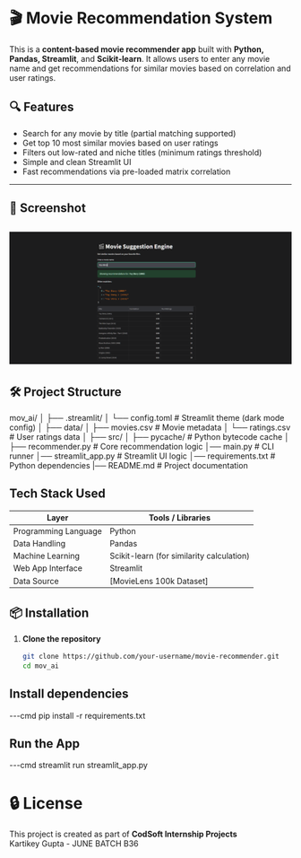 # 🎬 Movie Recommendation System

This is a **content-based movie recommender app** built with **Python, Pandas, Streamlit**, and **Scikit-learn**. It allows users to enter any movie name and get recommendations for similar movies based on correlation and user ratings.

## 🔍 Features

- Search for any movie by title (partial matching supported)
- Get top 10 most similar movies based on user ratings
- Filters out low-rated and niche titles (minimum ratings threshold)
- Simple and clean Streamlit UI
- Fast recommendations via pre-loaded matrix correlation

---

## 🚀 Screenshot

![alt text](image.png)
---

## 🛠️ Project Structure
mov_ai/
│
├── .streamlit/
│ └── config.toml # Streamlit theme (dark mode config)
│
├── data/
│ ├── movies.csv # Movie metadata
│ └── ratings.csv # User ratings data
│
├── src/
│ ├── pycache/ # Python bytecode cache
│ ├── recommender.py # Core recommendation logic
│── main.py # CLI runner
│── streamlit_app.py # Streamlit UI logic
│── requirements.txt # Python dependencies
|── README.md # Project documentation

## Tech Stack Used
| Layer                | Tools / Libraries                                                   |
| -------------------- | ------------------------------------------------------------------- |
| Programming Language | Python                                                              |
| Data Handling        | Pandas                                                              |
| Machine Learning     | Scikit-learn (for similarity calculation)                           |
| Web App Interface    | Streamlit                                                           |
| Data Source          | [MovieLens 100k Dataset] |

## 📦 Installation

1. **Clone the repository**
   ```bash
   git clone https://github.com/your-username/movie-recommender.git
   cd mov_ai

## Install dependencies
---cmd
pip install -r requirements.txt

## Run the App
---cmd
streamlit run streamlit_app.py


# 🔒 License

This project is created as part of **CodSoft Internship Projects**  
 Kartikey Gupta - JUNE BATCH B36